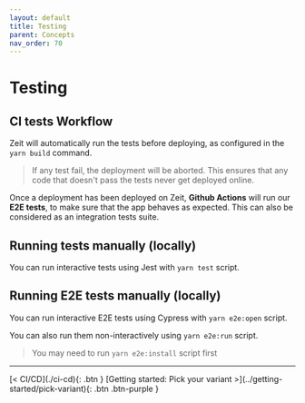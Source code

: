 ```yaml
---
layout: default
title: Testing
parent: Concepts
nav_order: 70
---
```


# Testing

## CI tests Workflow

Zeit will automatically run the tests before deploying, as configured in the `yarn build` command.

> If any test fail, the deployment will be aborted. This ensures that any code that doesn't pass the tests never get deployed online.

Once a deployment has been deployed on Zeit, **Github Actions** will run our **E2E tests**, to make sure that the app behaves as expected.
This can also be considered as an integration tests suite.

## Running tests manually (locally)
You can run interactive tests using Jest with `yarn test` script.

## Running E2E tests manually (locally)
You can run interactive E2E tests using Cypress with `yarn e2e:open` script.

You can also run them non-interactively using `yarn e2e:run` script.

> You may need to run `yarn e2e:install` script first

---

<div class="pagination-section">
    <span class="fs-4" markdown="1">
    [< CI/CD](./ci-cd){: .btn }
    </span>
    <span class="fs-4" markdown="1">
    [Getting started: Pick your variant >](../getting-started/pick-variant){: .btn .btn-purple }
    </span>
</div>
